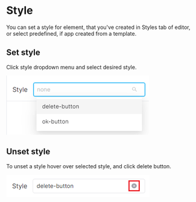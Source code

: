 # Style

You can set a style for element, that you've created in Styles tab of editor, or select predefined, if app created from a template.

## Set style

Click style dropdown menu and select desired style.

<img src="../.gitbook/assets/image (11) (1) (1) (1).png" alt="" data-size="original">

## Unset style

To unset a style hover over selected style, and click delete button.

<img src="../.gitbook/assets/image (2) (1).png" alt="" data-size="original">
